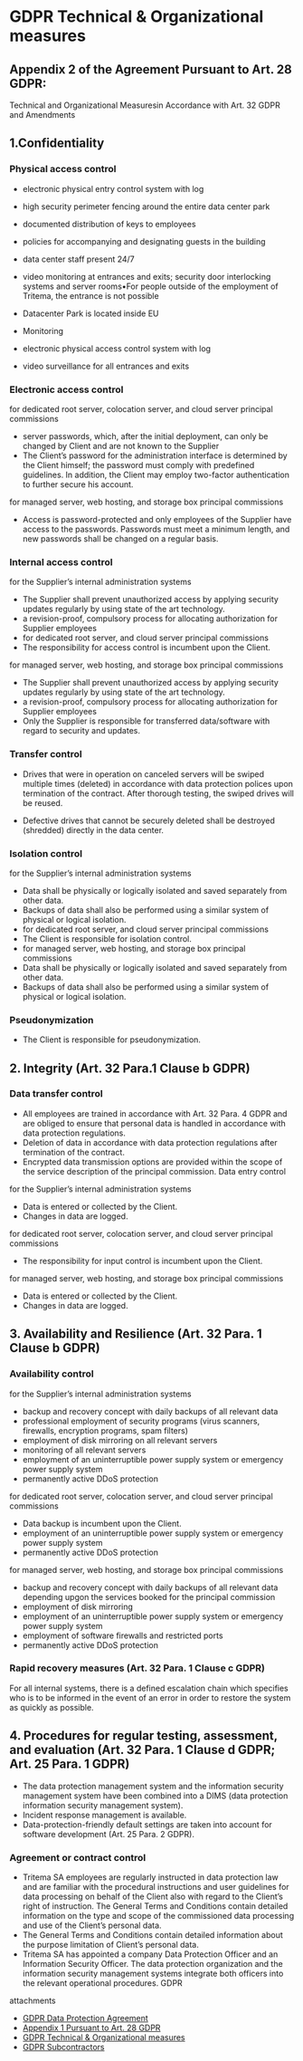 # GDPR Technical & Organizational measures

## Appendix 2 of the Agreement Pursuant to Art. 28 GDPR:

 Technical and Organizational Measuresin Accordance with Art. 32 GDPR and Amendments

## 1.Confidentiality

### Physical access control
 
- electronic physical entry control system with log
- high security perimeter fencing around the entire data center park
- documented distribution of keys to employees
- policies for accompanying and designating guests in the building
- data center staff present 24/7
- video monitoring at entrances and exits; security door interlocking systems and server rooms•For people outside of the employment of Tritema, the entrance is not possible

- Datacenter Park is located inside EU
- Monitoring
- electronic physical access control system with log
- video surveillance for all entrances and exits

### Electronic access control

 for dedicated root server, colocation server, and cloud server principal commissions

- server passwords, which, after the initial deployment, can only be changed by Client and are not known to the Supplier
- The Client’s password for the administration interface is determined by the Client himself; the password must comply with predefined guidelines. In addition, the Client may employ two-factor authentication to further secure his account.

 for managed server, web hosting, and storage box principal commissions

- Access is password-protected and only employees of the Supplier have access to the passwords. Passwords must meet a minimum length, and new passwords shall be changed on a regular basis.

### Internal access control

 for the Supplier’s internal administration systems

- The Supplier shall prevent unauthorized access by applying security updates regularly by using state of the art technology.
- a revision-proof, compulsory process for allocating authorization for Supplier employees
- for dedicated root server, and cloud server principal commissions
- The responsibility for access control is incumbent upon the Client.

 for managed server, web hosting, and storage box principal commissions

- The Supplier shall prevent unauthorized access by applying security updates regularly by using state of the art technology.
- a revision-proof, compulsory process for allocating authorization for Supplier employees
- Only the Supplier is responsible for transferred data/software with regard to security and updates.

### Transfer control

- Drives that were in operation on canceled servers will be swiped multiple times (deleted) in accordance with data protection polices upon termination of the contract. After thorough testing, the swiped drives will be reused.

- Defective drives that cannot be securely deleted shall be destroyed (shredded) directly in the data center.

### Isolation control

 for the Supplier’s internal administration systems

- Data shall be physically or logically isolated and saved separately from other data.
- Backups of data shall also be performed using a similar system of physical or logical isolation.
- for dedicated root server, and cloud server principal commissions
- The Client is responsible for isolation control.
- for managed server, web hosting, and storage box principal commissions
- Data shall be physically or logically isolated and saved separately from other data.
- Backups of data shall also be performed using a similar system of physical or logical isolation.

### Pseudonymization

- The Client is responsible for pseudonymization.

## 2. Integrity (Art. 32 Para.1 Clause b GDPR)

### Data transfer control

- All employees are trained in accordance with Art. 32 Para. 4 GDPR and are obliged to ensure that personal data is handled in accordance with data protection regulations.
- Deletion of data in accordance with data protection regulations after termination of the contract.
- Encrypted data transmission options are provided within the scope of the service description of the principal commission.
Data entry control

 for the Supplier’s internal administration systems

- Data is entered or collected by the Client.
- Changes in data are logged.

 for dedicated root server, colocation server, and cloud server principal commissions

- The responsibility for input control is incumbent upon the Client.

 for managed server, web hosting, and storage box principal commissions

- Data is entered or collected by the Client.
- Changes in data are logged.

## 3. Availability and Resilience (Art. 32 Para. 1 Clause b GDPR)

### Availability control

 for the Supplier’s internal administration systems

- backup and recovery concept with daily backups of all relevant data
- professional employment of security programs (virus scanners, firewalls, encryption programs, spam filters)
- employment of disk mirroring on all relevant servers
- monitoring of all relevant servers
- employment of an uninterruptible power supply system or emergency power supply system
- permanently active DDoS protection

 for dedicated root server, colocation server, and cloud server principal commissions

- Data backup is incumbent upon the Client.
- employment of an uninterruptible power supply system or emergency power supply system
- permanently active DDoS protection

 for managed server, web hosting, and storage box principal commissions

- backup and recovery concept with daily backups of all relevant data depending upgon the services booked for the principal commission
- employment of disk mirroring
- employment of an uninterruptible power supply system or emergency power supply system
- employment of software firewalls and restricted ports
- permanently active DDoS protection

### Rapid recovery measures (Art. 32 Para. 1 Clause c GDPR)

 For all internal systems, there is a defined escalation chain which specifies who is to be informed in the event of an error in order to restore the system as quickly as possible.

## 4. Procedures for regular testing, assessment, and evaluation (Art. 32 Para. 1 Clause d GDPR; Art. 25 Para. 1 GDPR)

- The data protection management system and the information security management system have been combined into a DIMS (data protection information security management system).
- Incident response management is available.
- Data-protection-friendly default settings are taken into account for software development (Art. 25 Para. 2 GDPR).

### Agreement or contract control

- Tritema SA employees are regularly instructed in data protection law and are familiar with the procedural instructions and user guidelines for data processing on behalf of the Client also with regard to the Client’s right of instruction. The General Terms and Conditions contain detailed information on the type and scope of the commissioned data processing and use of the Client’s personal data.
- The General Terms and Conditions contain detailed information about the purpose limitation of Client’s personal data.
- Tritema SA has appointed a company Data Protection Officer and an Information Security Officer. The data protection organization and the information security management systems integrate both officers into the relevant operational procedures.
GDPR

 attachments

- [GDPR Data Protection Agreement](gdpr-data-protection-agreement.md)
- [Appendix 1 Pursuant to Art. 28 GDPR](appendix-1.md)
- [GDPR Technical & Organizational measures](gdpr-technical.md)
- [GDPR Subcontractors](gdpr-subcontractors.md)



